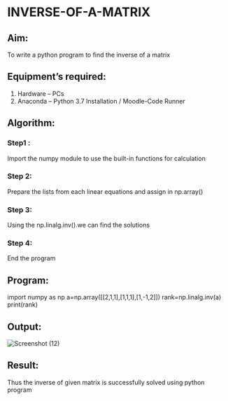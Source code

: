 # INVERSE-OF-A-MATRIX
## Aim:
To write a python program to find the inverse of a matrix
## Equipment’s required:
1. 	Hardware – PCs
2. 	Anaconda – Python 3.7 Installation / Moodle-Code Runner
## Algorithm:
### Step1 : 
Import the numpy module to use the built-in functions for calculation
### Step 2: 
Prepare the lists from each linear equations and assign in np.array()
### Step 3: 
Using the np.linalg.inv().we can find the solutions
### Step 4: 
End the program
## Program:

import numpy as np
a=np.array([[2,1,1],[1,1,1],[1,-1,2]])
rank=np.linalg.inv(a)
print(rank)

## Output:

![Screenshot (12)](https://github.com/maha712/INVERSE-OF-A-MATRIX/assets/121156360/9313ebe1-b9cf-4248-991c-f9131c5796fb)

## Result:
Thus the inverse of given matrix is successfully solved using python program

